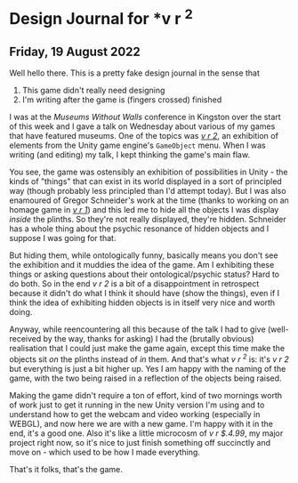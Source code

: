 # Design Journal for *v r <sup>2</sup>

## Friday, 19 August 2022

Well hello there. This is a pretty fake design journal in the sense that

1. This game didn't really need designing
2. I'm writing after the game is (fingers crossed) finished

I was at the *Museums Without Walls* conference in Kingston over the start of this week and I gave a talk on Wednesday about various of my games that have featured museums. One of the topics was [*v r 2*](https://www.pippinbarr.com/v-r-2/info), an exhibition of elements from the Unity game engine's `GameObject` menu. When I was writing (and editing) my talk, I kept thinking the game's main flaw.

You see, the game was ostensibly an exhibition of possibilities in Unity - the kinds of "things" that can exist in its world displayed in a sort of principled way (though probably less principled than I'd attempt today). But I was also enamoured of Gregor Schneider's work at the time (thanks to working on an homage game in [*v r 1*](https://www.pippinbarr.com/v-r-1/info)) and this led me to hide all the objects I was display *inside* the plinths. So they're not really displayed, they're hidden. Schneider has a whole thing about the psychic resonance of hidden objects and I suppose I was going for that.

But hiding them, while ontologically funny, basically means you don't see the exhibition and it muddies the idea of the game. Am I exhibiting these things or asking questions about their ontological/psychic status? Hard to do both. So in the end *v r 2* is a bit of a disappointment in retrospect because it didn't do what I think it should have (show the things), even if I think the idea of exhibiting hidden objects is in itself very nice and worth doing.

Anyway, while reencountering all this because of the talk I had to give (well-received by the way, thanks for asking) I had the (brutally obvious) realisation that I could just make the game again, except this time make the objects sit *on* the plinths instead of *in* them. And that's what *v r <sup>2</sup>* is: it's *v r 2* but everything is just a bit higher up. Yes I am happy with the naming of the game, with the two being raised in a reflection of the objects being raised.

Making the game didn't require a ton of effort, kind of two mornings worth of work just to get it running in the new Unity version I'm using and to understand how to get the webcam and video working (especially in WEBGL), and now here we are with a new game. I'm happy with it in the end, it's a good one. Also it's like a little microcosm of *v r $.4.99*, my major project right now, so it's nice to just finish something off succinctly and move on - which used to be how I made everything.

That's it folks, that's the game.
